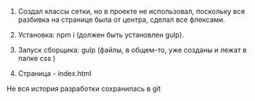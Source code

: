 1. Создал классы сетки, но в проекте не использовал, поскольку вся разбивка на странице была от центра, сделал все флексами.

2. Установка: npm i (должен быть установлен gulp). 

3. Запуск сборщика: gulp (файлы, в общем-то, уже созданы и лежат в папке css )

4. Страница - index.html

Не вся история разработки сохранилась в git
